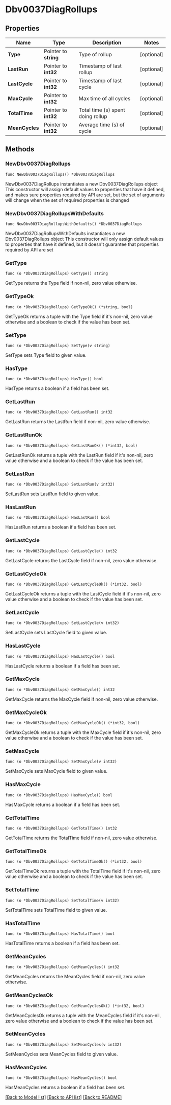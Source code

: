 # Dbv0037DiagRollups

## Properties

Name | Type | Description | Notes
------------ | ------------- | ------------- | -------------
**Type** | Pointer to **string** | Type of rollup | [optional] 
**LastRun** | Pointer to **int32** | Timestamp of last rollup | [optional] 
**LastCycle** | Pointer to **int32** | Timestamp of last cycle | [optional] 
**MaxCycle** | Pointer to **int32** | Max time of all cycles | [optional] 
**TotalTime** | Pointer to **int32** | Total time (s) spent doing rollup | [optional] 
**MeanCycles** | Pointer to **int32** | Average time (s) of cycle | [optional] 

## Methods

### NewDbv0037DiagRollups

`func NewDbv0037DiagRollups() *Dbv0037DiagRollups`

NewDbv0037DiagRollups instantiates a new Dbv0037DiagRollups object
This constructor will assign default values to properties that have it defined,
and makes sure properties required by API are set, but the set of arguments
will change when the set of required properties is changed

### NewDbv0037DiagRollupsWithDefaults

`func NewDbv0037DiagRollupsWithDefaults() *Dbv0037DiagRollups`

NewDbv0037DiagRollupsWithDefaults instantiates a new Dbv0037DiagRollups object
This constructor will only assign default values to properties that have it defined,
but it doesn't guarantee that properties required by API are set

### GetType

`func (o *Dbv0037DiagRollups) GetType() string`

GetType returns the Type field if non-nil, zero value otherwise.

### GetTypeOk

`func (o *Dbv0037DiagRollups) GetTypeOk() (*string, bool)`

GetTypeOk returns a tuple with the Type field if it's non-nil, zero value otherwise
and a boolean to check if the value has been set.

### SetType

`func (o *Dbv0037DiagRollups) SetType(v string)`

SetType sets Type field to given value.

### HasType

`func (o *Dbv0037DiagRollups) HasType() bool`

HasType returns a boolean if a field has been set.

### GetLastRun

`func (o *Dbv0037DiagRollups) GetLastRun() int32`

GetLastRun returns the LastRun field if non-nil, zero value otherwise.

### GetLastRunOk

`func (o *Dbv0037DiagRollups) GetLastRunOk() (*int32, bool)`

GetLastRunOk returns a tuple with the LastRun field if it's non-nil, zero value otherwise
and a boolean to check if the value has been set.

### SetLastRun

`func (o *Dbv0037DiagRollups) SetLastRun(v int32)`

SetLastRun sets LastRun field to given value.

### HasLastRun

`func (o *Dbv0037DiagRollups) HasLastRun() bool`

HasLastRun returns a boolean if a field has been set.

### GetLastCycle

`func (o *Dbv0037DiagRollups) GetLastCycle() int32`

GetLastCycle returns the LastCycle field if non-nil, zero value otherwise.

### GetLastCycleOk

`func (o *Dbv0037DiagRollups) GetLastCycleOk() (*int32, bool)`

GetLastCycleOk returns a tuple with the LastCycle field if it's non-nil, zero value otherwise
and a boolean to check if the value has been set.

### SetLastCycle

`func (o *Dbv0037DiagRollups) SetLastCycle(v int32)`

SetLastCycle sets LastCycle field to given value.

### HasLastCycle

`func (o *Dbv0037DiagRollups) HasLastCycle() bool`

HasLastCycle returns a boolean if a field has been set.

### GetMaxCycle

`func (o *Dbv0037DiagRollups) GetMaxCycle() int32`

GetMaxCycle returns the MaxCycle field if non-nil, zero value otherwise.

### GetMaxCycleOk

`func (o *Dbv0037DiagRollups) GetMaxCycleOk() (*int32, bool)`

GetMaxCycleOk returns a tuple with the MaxCycle field if it's non-nil, zero value otherwise
and a boolean to check if the value has been set.

### SetMaxCycle

`func (o *Dbv0037DiagRollups) SetMaxCycle(v int32)`

SetMaxCycle sets MaxCycle field to given value.

### HasMaxCycle

`func (o *Dbv0037DiagRollups) HasMaxCycle() bool`

HasMaxCycle returns a boolean if a field has been set.

### GetTotalTime

`func (o *Dbv0037DiagRollups) GetTotalTime() int32`

GetTotalTime returns the TotalTime field if non-nil, zero value otherwise.

### GetTotalTimeOk

`func (o *Dbv0037DiagRollups) GetTotalTimeOk() (*int32, bool)`

GetTotalTimeOk returns a tuple with the TotalTime field if it's non-nil, zero value otherwise
and a boolean to check if the value has been set.

### SetTotalTime

`func (o *Dbv0037DiagRollups) SetTotalTime(v int32)`

SetTotalTime sets TotalTime field to given value.

### HasTotalTime

`func (o *Dbv0037DiagRollups) HasTotalTime() bool`

HasTotalTime returns a boolean if a field has been set.

### GetMeanCycles

`func (o *Dbv0037DiagRollups) GetMeanCycles() int32`

GetMeanCycles returns the MeanCycles field if non-nil, zero value otherwise.

### GetMeanCyclesOk

`func (o *Dbv0037DiagRollups) GetMeanCyclesOk() (*int32, bool)`

GetMeanCyclesOk returns a tuple with the MeanCycles field if it's non-nil, zero value otherwise
and a boolean to check if the value has been set.

### SetMeanCycles

`func (o *Dbv0037DiagRollups) SetMeanCycles(v int32)`

SetMeanCycles sets MeanCycles field to given value.

### HasMeanCycles

`func (o *Dbv0037DiagRollups) HasMeanCycles() bool`

HasMeanCycles returns a boolean if a field has been set.


[[Back to Model list]](../README.md#documentation-for-models) [[Back to API list]](../README.md#documentation-for-api-endpoints) [[Back to README]](../README.md)


